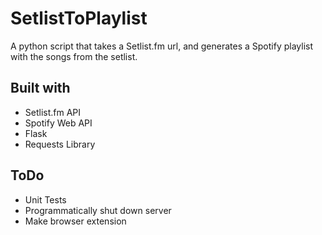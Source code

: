 # SetlistToPlaylist
A python script that takes a Setlist.fm url, and generates a Spotify playlist with the songs from the setlist.

## Built with
* Setlist.fm API
* Spotify Web API
* Flask
* Requests Library

## ToDo
* Unit Tests
* Programmatically shut down server
* Make browser extension
